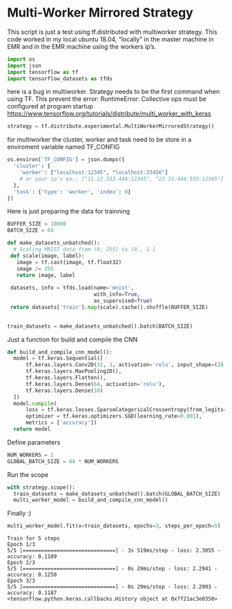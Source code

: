 Multi-Worker Mirrored Strategy
================

This script is just a test using tf.distributed with multiworker
strategy. This code worked in my local ubuntu 18.04, “locally” in the
master machine in EMR and in the EMR machine using the workers ip’s.

``` python
import os
import json
import tensorflow as tf
import tensorflow_datasets as tfds
```

here is a bug in multiworker. Strategy needs to be the first command
when using TF. This prevent the error: RuntimeError: Collective ops must
be configured at program startup
<https://www.tensorflow.org/tutorials/distribute/multi_worker_with_keras>

``` python
strategy = tf.distribute.experimental.MultiWorkerMirroredStrategy()
```

for multiworker the cluster, worker and task need to be store in a
enviroment variable named TF\_CONFIG

``` python
os.environ['TF_CONFIG'] = json.dumps({
  'cluster': {
    'worker': ["localhost:12345", "localhost:23456"]
    # or your ip's ex.: ["11.22.333.444:12345", "22.33.444.555:12345"]
  },
  'task': {'type': 'worker', 'index': 0}
})
```

Here is just preparing the data for trainning

``` python
BUFFER_SIZE = 10000
BATCH_SIZE = 64

def make_datasets_unbatched():
  # Scaling MNIST data from (0, 255] to (0., 1.]
 def scale(image, label):
   image = tf.cast(image, tf.float32)
   image /= 255
   return image, label
    
 datasets, info = tfds.load(name='mnist',
                            with_info=True,
                            as_supervised=True)
 return datasets['train'].map(scale).cache().shuffle(BUFFER_SIZE)
  

train_datasets = make_datasets_unbatched().batch(BATCH_SIZE)
```

Just a function for build and compile the CNN

``` python
def build_and_compile_cnn_model():
  model = tf.keras.Sequential([
      tf.keras.layers.Conv2D(32, 3, activation='relu', input_shape=(28, 28, 1)),
      tf.keras.layers.MaxPooling2D(),
      tf.keras.layers.Flatten(),
      tf.keras.layers.Dense(64, activation='relu'),
      tf.keras.layers.Dense(10)
  ])
  model.compile(
      loss = tf.keras.losses.SparseCategoricalCrossentropy(from_logits=True),
      optimizer = tf.keras.optimizers.SGD(learning_rate=0.001),
      metrics = ['accuracy'])
  return model
```

Define parameters

``` python
NUM_WORKERS = 2
GLOBAL_BATCH_SIZE = 64 * NUM_WORKERS
```

Run the scope

``` python
with strategy.scope():
  train_datasets = make_datasets_unbatched().batch(GLOBAL_BATCH_SIZE)
  multi_worker_model = build_and_compile_cnn_model()
```

Finally :)

``` python
multi_worker_model.fit(x=train_datasets, epochs=3, steps_per_epoch=5)
```

    Train for 5 steps
    Epoch 1/3
    5/5 [==============================] - 3s 519ms/step - loss: 2.3055 - accuracy: 0.1109
    Epoch 2/3
    5/5 [==============================] - 0s 29ms/step - loss: 2.2941 - accuracy: 0.1250
    Epoch 3/3
    5/5 [==============================] - 0s 29ms/step - loss: 2.2903 - accuracy: 0.1187
    <tensorflow.python.keras.callbacks.History object at 0x7f21ac3e0350>
